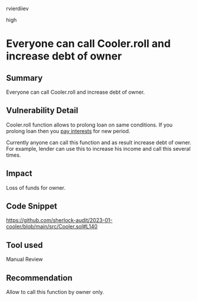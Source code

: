 rvierdiiev

high

# Everyone can call Cooler.roll and increase debt of owner

## Summary
Everyone can call Cooler.roll and increase debt of owner.
## Vulnerability Detail
Cooler.roll function allows to prolong loan on same conditions. If you prolong loan then you [pay interests](https://github.com/sherlock-audit/2023-01-cooler/blob/main/src/Cooler.sol#L140) for new period.

Currently anyone can call this function and as result increase debt of owner.
For example, lender can use this to increase his income and call this several times.
## Impact
Loss of funds for owner.
## Code Snippet
https://github.com/sherlock-audit/2023-01-cooler/blob/main/src/Cooler.sol#L140
## Tool used

Manual Review

## Recommendation
Allow to call this function by owner only.